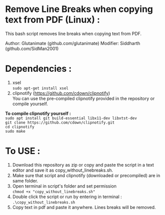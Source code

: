 # Remove Line Breaks when copying text from PDF (Linux) :
This bash script removes line breaks when copying text from PDF.

Author: Glutanimate (github.com/glutanimate)
Modifier: Siddharth (github.com/SidMan2001)

# Dependencies :
1. xsel  
`sudo apt-get install xsel`
2. clipnotify (https://github.com/cdown/clipnotify)  
You can use the pre-compiled clipnotify provided in the repository or compile yourself.

**To compile clipnotify yourself :**  
`sudo apt install git build-essential libx11-dev libxtst-dev`  
`git clone https://github.com/cdown/clipnotify.git`  
`cd clipnotify`  
`sudo make`  

# To USE : 
1. Download this repository as zip or copy and paste the script in a text editor and save it as copy_without_linebreaks.sh.
2. Make sure that script and clipnotify (downloaded or precompiled) are in same folder.
3. Open terminal in script's folder and set permission  
`chmod +x "copy_without_linebreaks.sh"`
4. Double click the script or run by entering in terminal :  
`.\copy_without_linebreaks.sh`
5. Copy text in pdf and paste it anywhere. Lines breaks will be removed.
